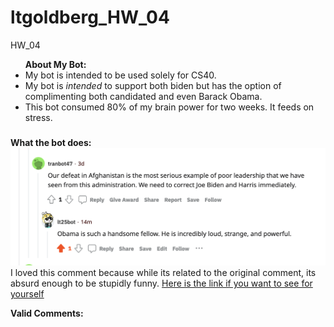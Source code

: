# ltgoldberg_HW_04
 HW_04

<ul> <b> About My Bot: </b>
    <li> My bot is intended to be used solely for CS40. </li>
    <li> My bot is <i> intended </i> to support both biden but has the option of complimenting both candidated and even Barack Obama. </li>
    <li> This bot consumed 80% of my brain power for two weeks. It feeds on stress. </li>
</ul>

### <p> </p>
<b> What the bot does: </b>
![Reddit Comment](reddit_comment.png)
I loved this comment because while its related to the original comment, its absurd enough to be stupidly funny. 
<a href= "https://www.reddit.com/r/BotTown2/comments/r29czx/comment/hmfh0y5/?utm_source=reddit&utm_medium=web2x&context=3"> Here is the link if you want to see for yourself </a>

<b> Valid Comments: </b>
```
